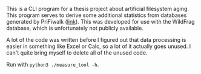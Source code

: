 This is a CLI program for a thesis project about artificial filesystem aging.
This program serves to derive some additional statistics from databases
generated by PriFiwalk ([link](https://github.com/guydols/PriFiwalk)).
This was developed for use with the WildFrag database, which is unfortunately
not publicly available.

A lot of the code was written before I figured out that data processing
is easier in something like Excel or Calc, so a lot of it actually goes unused.
I can't quite bring myself to delete all of the unused code.

Run with `python3 ./measure_tool -h`.
